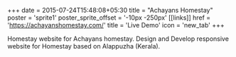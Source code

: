 +++
date =  2015-07-24T15:48:08+05:30
title = "Achayans Homestay"
poster = 'sprite1'
poster_sprite_offset = '-10px -250px'
[[links]]
href = 'https://achayanshomestay.com/'
title = 'Live Demo'
icon = 'new_tab'
+++


Homestay website for Achayans homestay. Design and Develop responsive website for Homestay based on Alappuzha (Kerala).
